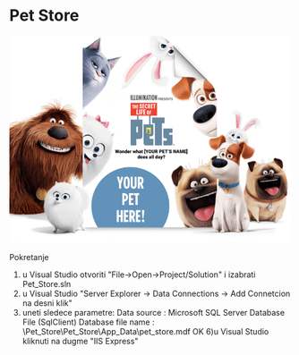 # Pet Store

![Pet_Store](https://github.com/milicazivkovic15/Radovi/blob/master/C%23/Pet_Store/Pet_Store/Images/home-poster.png)


Pokretanje
1) u Visual Studio otvoriti "File->Open->Project/Solution" i izabrati Pet_Store.sln
2) u Visual Studio "Server Explorer -> Data Connections -> Add Connetcion na desni klik"
3) uneti sledece parametre:
Data source : Microsoft SQL Server Database File (SqlClient)
Database file name : \Pet_Store\Pet_Store\App_Data\pet_store.mdf
OK
6)u Visual Studio kliknuti na dugme "IIS Express"

